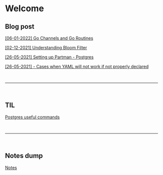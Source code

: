 # Welcome

## Blog post

[[06-01-2022] Go Channels and Go Routines](blogs/go/channels.md)

[[02-12-2021] Understanding Bloom Filter](blogs/bloom_filter/bloom_filter.md)

[[26-05-2021] Setting up Partman - Postgres](blogs/setting_up_partman/setting_up_partman.md)

[[26-05-2021] - Cases when YAML will not work if not properly declared](blogs/Cases_when_YAML_will_not_work_if_not_properly_declared.md)

<br>
<hr>
<br>

## TIL

[Postgres useful commands](blogs/postgres_useful_commands.md)

<br>
<hr>
<br>

## Notes dump

[Notes](blogs/notes.md)